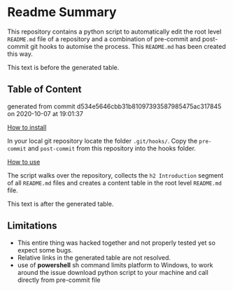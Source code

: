 # Readme Summary

This repository contains a python script to automatically edit the root level `README.md` file of a repository and a combination of pre-commit and post-commit git hooks to automise the process. This `README.md` has been created this way.

This text is before the generated table.

## Table of Content

<!-- start generated table -->
generated from commit d534e5646cbb31b81097393587985475ac317845
on 2020-10-07 at 19:01:37

[How to install](how-to-install/README.md)  

In your local git repository locate the folder `.git/hooks/`. Copy the `pre-commit` and `post-commit` from this repository into the hooks folder.  

[How to use](how-to-use/README.md)  

The script walks over the repository, collects the `h2 Introduction` segment of all `README.md` files and creates a content table in the root level `README.md` file.  

<!-- end generated table -->

This text is after the generated table.


## Limitations
- This entire thing was hacked together and not properly tested yet so expect some bugs.
- Relative links in the generated table are not resolved.
- use of **powershell** sh command limits platform to Windows, to work around the issue download python script to your machine and call directly from pre-commit file
